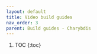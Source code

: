 ```yaml
---
layout: default
title: Video build guides
nav_order: 3
parent: Build guides - Charybdis
---
```


1. TOC
{:toc}


